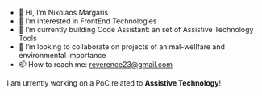 - 👋 Hi, I’m Nikolaos Margaris
- 👀 I’m interested in FrontEnd Technologies
- 🌱 I’m currently building Code Assistant: an set of Assistive Technology Tools
- 💞️ I’m looking to collaborate on projects of animal-wellfare and environmental importance
- 📫 How to reach me: reverence23@gmail.com

I am urrently working on a PoC related to **Assistive Technology**!

<!---
margaris23/margaris23 is a ✨ special ✨ repository because its `README.md` (this file) appears on your GitHub profile.
You can click the Preview link to take a look at your changes.
--->
